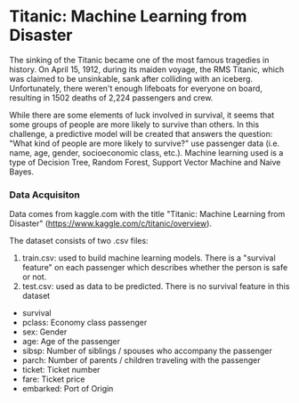# Titanic: Machine Learning from Disaster

The sinking of the Titanic became one of the most famous tragedies in history. On April 15, 1912, during its maiden voyage, the RMS Titanic, which was claimed to be unsinkable, sank after colliding with an iceberg. Unfortunately, there weren't enough lifeboats for everyone on board, resulting in 1502 deaths of 2,224 passengers and crew.

While there are some elements of luck involved in survival, it seems that some groups of people are more likely to survive than others.
In this challenge, a predictive model will be created that answers the question: "What kind of people are more likely to survive?" use passenger data (i.e. name, age, gender, socioeconomic class, etc.). Machine learning used is a type of Decision Tree, Random Forest, Support Vector Machine and Naive Bayes.

### Data Acquisiton

Data comes from kaggle.com with the title "Titanic: Machine Learning from Disaster" (https://www.kaggle.com/c/titanic/overview).

The dataset consists of two .csv files:
1. train.csv: used to build machine learning models. There is a "survival feature" on each passenger which describes whether the person is safe or not.
2. test.csv: used as data to be predicted. There is no survival feature in this dataset

* survival
* pclass: Economy class passenger
* sex: Gender
* age: Age of the passenger
* sibsp: Number of siblings / spouses who accompany the passenger
* parch: Number of parents / children traveling with the passenger
* ticket: Ticket number
* fare: Ticket price
* embarked: Port of Origin
